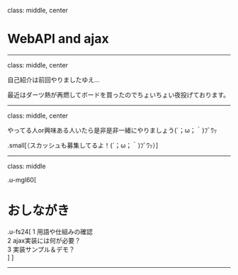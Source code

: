 class: middle, center

# WebAPI and ajax

---
class: middle, center

自己紹介は前回やりましたゆえ…

最近はダーツ熱が再燃してボードを買ったのでちょいちょい夜投げております。

---
class: middle, center

やってる人or興味ある人いたら是非是非一緒にやりましょう(´；ω；｀)ﾌﾞﾜｯ

.small[（スカッシュも募集してるよ！(´；ω；｀)ﾌﾞﾜｯ）]

---
class: middle

.u-mgl60[
# おしながき
.u-fs24[
1  用語や仕組みの確認<br>
2  ajax実装には何が必要？<br>
3  実装サンプル＆デモ？<br>
]
]

---